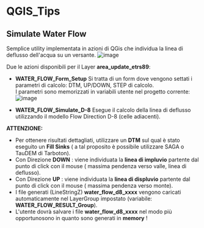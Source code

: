 # QGIS_Tips
 
## Simulate Water Flow
Semplice utility implementata in azioni di QGis che individua la linea di deflusso dell'acqua su un versante.
![image](https://github.com/bettellam/QGIS_Tips/assets/23143342/16bf10ae-1dca-406d-93de-956dbb0b44b5)

Due le azioni disponibili per il Layer **area_update_etrs89**:
- **WATER_FLOW_Form_Setup**
 Si tratta di un form dove vengono settati i parametri di calcolo: DTM, UP/DOWN, STEP di calcolo.  
I parametri sono memorizzati in variabili utente nel progetto corrente: 
![image](https://github.com/bettellam/QGIS_Tips/assets/23143342/8952d823-9393-4abe-ba10-87f7b162b945)

- **WATER_FLOW_Simulate_D-8**
 Esegue il calcolo della linea di deflusso utilizzando il modello Flow Direction D-8 (celle adiacenti).

**ATTENZIONE:**
- Per ottenere risultati dettagliati, utilizzare un **DTM** sul qual è stato eseguito un **Fill Sinks** ( a tal proposito è possibile utilizzare SAGA o TauDEM di Tarboton).
- Con Direzione **DOWN** : viene individuata la **linea di impluvio** partente dal punto di click con il mouse ( massima pendenza verso valle, linea di deflusso).
- Con Direzione **UP** : viene individuata la **linea di displuvio** partente dal punto di click con il mouse ( massima pendenza verso monte).
- I file generati (LineStringZ) **water_flow_d8_xxxx** vengono caricati automaticamente nel LayerGroup impostato (variabile: **WATER_FLOW_RESULT_Group**).
- L'utente dovrà salvare i file  **water_flow_d8_xxxx** nel modo più opportunosono in quanto sono generati in **memory** !
